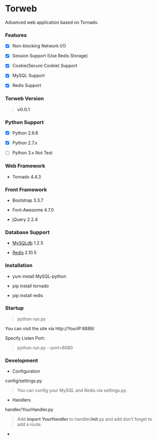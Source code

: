 # Torweb

Advanced web application based on Tornado.


### Features

- [x] Non-blocking Network I/O

- [x] Session Support (Use Redis Storage)

- [x] Cookie(Secure Cookie) Support

- [x] MySQL Support

- [x] Redis Support


### Torweb Version

> **v0.0.1**


### Python Support

- [x] Python 2.6.6

- [x] Python 2.7.x

- [ ] Python 3.x Not Test


### Web Framework

* Tornado 4.4.3


### Front Framework

* Bootstrap 3.3.7

* Font-Awesome 4.7.0

* jQuery 2.2.4


### Database Support

* [MySQLdb](https://pypi.python.org/pypi/MySQL-python) 1.2.5

* [Redis](https://pypi.python.org/pypi/redis) 2.10.5


### Installation

* yum install MySQL-python

* pip install tornado

* pip install redis


### Startup

> python run.py

You can visit the site via http://YourIP:8888/

Specify Listen Port:

> python run.py --port=8080


### Development

* Configuration

config/settings.py

> You can config your MySQL and Redis via settings.py.

* Handlers

handler/YourHandler.py

> Add **import YourHandler** to handler/__init__.py and add don't forget to add a route.

*